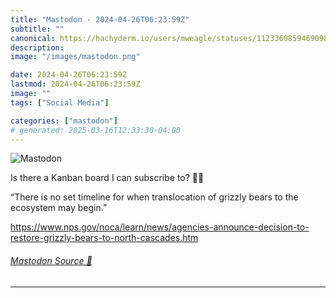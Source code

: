 ```yaml
---
title: "Mastodon - 2024-04-26T06:23:59Z"
subtitle: ""
canonical: https://hachyderm.io/users/mweagle/statuses/112336085946909850
description:
image: "/images/mastodon.png"

date: 2024-04-26T06:23:59Z
lastmod: 2024-04-26T06:23:59Z
image: ""
tags: ["Social Media"]

categories: ["mastodon"]
# generated: 2025-03-16T12:33:30-04:00
---
```

![Mastodon](/images/mastodon.png)

<p>Is there a Kanban board I can subscribe to? 🐻😳</p><p>“There is no set timeline for when translocation of grizzly bears to the ecosystem may begin.”</p><p><a href="https://www.nps.gov/noca/learn/news/agencies-announce-decision-to-restore-grizzly-bears-to-north-cascades.htm" target="_blank" rel="nofollow noopener noreferrer" translate="no"><span class="invisible">https://www.</span><span class="ellipsis">nps.gov/noca/learn/news/agenci</span><span class="invisible">es-announce-decision-to-restore-grizzly-bears-to-north-cascades.htm</span></a></p>


###### [Mastodon Source 🐘](https://hachyderm.io/@mweagle/112336085946909850)

___
